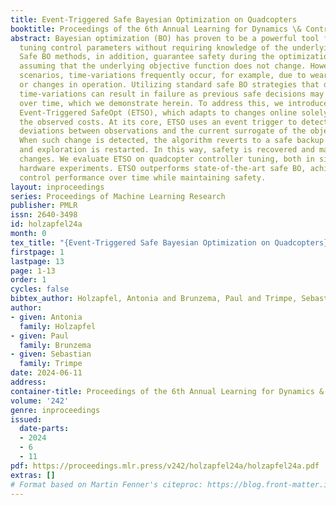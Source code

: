 ```yaml
---
title: Event-Triggered Safe Bayesian Optimization on Quadcopters
booktitle: Proceedings of the 6th Annual Learning for Dynamics \& Control Conference
abstract: Bayesian optimization (BO) has proven to be a powerful tool for automatically
  tuning control parameters without requiring knowledge of the underlying system dynamics.
  Safe BO methods, in addition, guarantee safety during the optimization process,
  assuming that the underlying objective function does not change. However, in real-world
  scenarios, time-variations frequently occur, for example, due to wear in the system
  or changes in operation. Utilizing standard safe BO strategies that do not address
  time-variations can result in failure as previous safe decisions may become unsafe
  over time, which we demonstrate herein. To address this, we introduce a new algorithm,
  Event-Triggered SafeOpt (ETSO), which adapts to changes online solely relying on
  the observed costs. At its core, ETSO uses an event trigger to detect significant
  deviations between observations and the current surrogate of the objective function.
  When such change is detected, the algorithm reverts to a safe backup controller,
  and exploration is restarted. In this way, safety is recovered and maintained across
  changes. We evaluate ETSO on quadcopter controller tuning, both in simulation and
  hardware experiments. ETSO outperforms state-of-the-art safe BO, achieving superior
  control performance over time while maintaining safety.
layout: inproceedings
series: Proceedings of Machine Learning Research
publisher: PMLR
issn: 2640-3498
id: holzapfel24a
month: 0
tex_title: "{Event-Triggered Safe Bayesian Optimization on Quadcopters}"
firstpage: 1
lastpage: 13
page: 1-13
order: 1
cycles: false
bibtex_author: Holzapfel, Antonia and Brunzema, Paul and Trimpe, Sebastian
author:
- given: Antonia
  family: Holzapfel
- given: Paul
  family: Brunzema
- given: Sebastian
  family: Trimpe
date: 2024-06-11
address:
container-title: Proceedings of the 6th Annual Learning for Dynamics & Control Conference
volume: '242'
genre: inproceedings
issued:
  date-parts:
  - 2024
  - 6
  - 11
pdf: https://proceedings.mlr.press/v242/holzapfel24a/holzapfel24a.pdf
extras: []
# Format based on Martin Fenner's citeproc: https://blog.front-matter.io/posts/citeproc-yaml-for-bibliographies/
---
```

